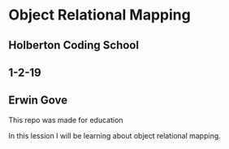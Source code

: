 # Object Relational Mapping
## Holberton Coding School
## 1-2-19
## Erwin Gove
This repo was made for education

In this lession I will be learning about object relational mapping.
